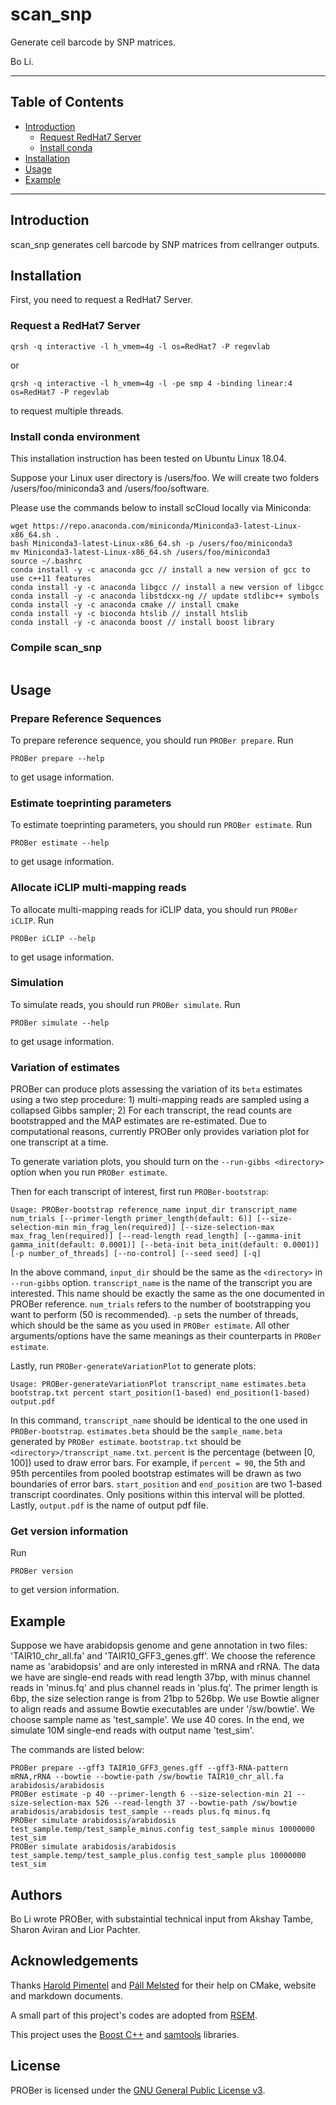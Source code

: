 # scan_snp

Generate cell barcode by SNP matrices.

Bo Li.

* * *

Table of Contents
-----------------

* [Introduction](#introduction)
	* [Request RedHat7 Server](#server)
	* [Install conda](#conda)
* [Installation](#install)
* [Usage](#usage)
* [Example](#example)

* * *

## <a name="introduction"></a> Introduction

scan_snp generates cell barcode by SNP matrices from cellranger outputs.

## <a name="install"></a> Installation

First, you need to request a RedHat7 Server.

### <a name="server"></a> Request a RedHat7 Server

```
qrsh -q interactive -l h_vmem=4g -l os=RedHat7 -P regevlab
```

or 

```
qrsh -q interactive -l h_vmem=4g -l -pe smp 4 -binding linear:4 os=RedHat7 -P regevlab 
```

to request multiple threads.

### <a name="conda"></a> Install conda environment

This installation instruction has been tested on Ubuntu Linux 18.04.

Suppose your Linux user directory is /users/foo. We will create two folders /users/foo/miniconda3 and /users/foo/software.

Please use the commands below to install scCloud locally via Miniconda:

```
wget https://repo.anaconda.com/miniconda/Miniconda3-latest-Linux-x86_64.sh .
bash Miniconda3-latest-Linux-x86_64.sh -p /users/foo/miniconda3
mv Miniconda3-latest-Linux-x86_64.sh /users/foo/miniconda3
source ~/.bashrc
conda install -y -c anaconda gcc // install a new version of gcc to use c++11 features 
conda install -y -c anaconda libgcc // install a new version of libgcc
conda install -y -c anaconda libstdcxx-ng // update stdlibc++ symbols
conda install -y -c anaconda cmake // install cmake
conda install -y -c bioconda htslib // install htslib
conda install -y -c anaconda boost // install boost library
```

### <a name="compile"></a> Compile scan_snp

```

```



## <a name="usage"></a> Usage

### Prepare Reference Sequences

To prepare reference sequence, you should run
`PROBer prepare`. Run

```
PROBer prepare --help
```

to get usage information.

### Estimate toeprinting parameters

To estimate toeprinting parameters, you should run
`PROBer estimate`. Run

```
PROBer estimate --help
```

to get usage information.

### Allocate iCLIP multi-mapping reads

To allocate multi-mapping reads for iCLIP data, you should run `PROBer iCLIP`. Run

```
PROBer iCLIP --help
```

to get usage information.

### Simulation

To simulate reads, you should run `PROBer simulate`. Run

```
PROBer simulate --help
```

to get usage information.

### Variation of estimates

PROBer can produce plots assessing the variation of its `beta` estimates using a two step procedure: 1) multi-mapping reads are sampled using a collapsed Gibbs sampler; 2) For each transcript, the read counts are bootstrapped and the MAP estimates are re-estimated. Due to computational reasons, currently PROBer only provides variation plot for one transcript at a time.

To generate variation plots, you should turn on the `--run-gibbs <directory>` option when you run `PROBer estimate`.

Then for each transcript of interest, first run `PROBer-bootstrap`:

```
Usage: PROBer-bootstrap reference_name input_dir transcript_name num_trials [--primer-length primer_length(default: 6)] [--size-selection-min min_frag_len(required)] [--size-selection-max max_frag_len(required)] [--read-length read_length] [--gamma-init gamma_init(default: 0.0001)] [--beta-init beta_init(default: 0.0001)] [-p number_of_threads] [--no-control] [--seed seed] [-q]
```

In the above command, `input_dir` should be the same as the `<directory>` in `--run-gibbs` option. `transcript_name` is the name of the transcript you are interested. This name should be exactly the same as the one documented in PROBer reference. `num_trials` refers to the number of bootstrapping you want to perform (50 is recommended). `-p` sets the number of threads, which should be the same as you used in `PROBer estimate`. All other arguments/options have the same meanings as their counterparts in `PROBer estimate`.

Lastly, run `PROBer-generateVariationPlot` to generate plots:

```
Usage: PROBer-generateVariationPlot transcript_name estimates.beta bootstrap.txt percent start_position(1-based) end_position(1-based) output.pdf
```

In this command, `transcript_name` should be identical to the one used in `PROBer-bootstrap`. `estimates.beta` should be the `sample_name.beta` generated by `PROBer estimate`. `bootstrap.txt` should be `<directory>/transcript_name.txt`. `percent` is the percentage (between [0, 100]) used to draw error bars. For example, if `percent = 90`, the 5th and 95th percentiles from pooled bootstrap estimates will be drawn as two boundaries of error bars. `start_position` and `end_position` are two 1-based transcript coordinates. Only positions within this interval will be plotted. Lastly, `output.pdf` is the name of output pdf file.
 
### Get version information

Run 

```
PROBer version
```

to get version information.

## <a name="example"></a> Example

Suppose we have arabidopsis genome and gene annotation in two files:
'TAIR10_chr_all.fa' and 'TAIR10_GFF3_genes.gff'. We choose the
reference name as 'arabidopsis' and are only interested in mRNA and
rRNA. The data we have are single-end reads with read length 37bp,
with minus channel reads in 'minus.fq' and plus channel reads in
'plus.fq'. The primer length is 6bp, the size selection range is from
21bp to 526bp. We use Bowtie aligner to align reads and assume Bowtie
executables are under '/sw/bowtie'. We choose sample name as
'test_sample'. We use 40 cores. In the end, we simulate 10M single-end
reads with output name 'test_sim'.

The commands are listed below:

```
PROBer prepare --gff3 TAIR10_GFF3_genes.gff --gff3-RNA-pattern mRNA,rRNA --bowtie --bowtie-path /sw/bowtie TAIR10_chr_all.fa arabidosis/arabidosis
PROBer estimate -p 40 --primer-length 6 --size-selection-min 21 --size-selection-max 526 --read-length 37 --bowtie-path /sw/bowtie arabidosis/arabidosis test_sample --reads plus.fq minus.fq
PROBer simulate arabidosis/arabidosis test_sample.temp/test_sample_minus.config test_sample minus 10000000 test_sim
PROBer simulate arabidosis/arabidosis test_sample.temp/test_sample_plus.config test_sample plus 10000000 test_sim
```

## <a name="authors"></a> Authors

Bo Li wrote PROBer, with substaintial technical input from Akshay
Tambe, Sharon Aviran and Lior Pachter.

## <a name="acknowledgements"></a> Acknowledgements

Thanks [Harold Pimentel](http://www.cs.berkeley.edu/~pimentel/) and
[P&aacute;ll Melsted](https://notendur.hi.is/pmelsted/) for their help
on CMake, website and markdown documents.

A small part of this project's codes are adopted from
[RSEM](http://deweylab.biostat.wisc.edu/rsem).

This project uses the
[Boost C++](http://www.boost.org) and
[samtools](http://samtools.sourceforge.net) libraries.

## <a name="license"></a> License

PROBer is licensed under the [GNU General Public License
v3](http://www.gnu.org/licenses/gpl-3.0.html).
